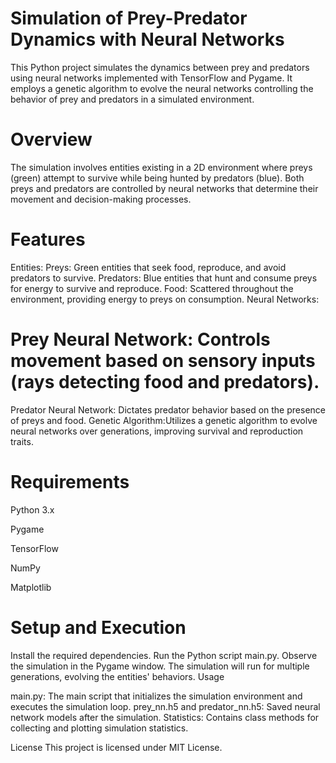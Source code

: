 # Simulation of Prey-Predator Dynamics with Neural Networks
This Python project simulates the dynamics between prey and predators using neural networks implemented with TensorFlow and Pygame. It employs a genetic algorithm to evolve the neural networks controlling the behavior of prey and predators in a simulated environment.

# Overview
The simulation involves entities existing in a 2D environment where preys (green) attempt to survive while being hunted by predators (blue). Both preys and predators are controlled by neural networks that determine their movement and decision-making processes.

# Features
Entities:
Preys: Green entities that seek food, reproduce, and avoid predators to survive.
Predators: Blue entities that hunt and consume preys for energy to survive and reproduce.
Food: Scattered throughout the environment, providing energy to preys on consumption.
Neural Networks:

# Prey Neural Network: Controls movement based on sensory inputs (rays detecting food and predators).
Predator Neural Network: Dictates predator behavior based on the presence of preys and food.
Genetic Algorithm:Utilizes a genetic algorithm to evolve neural networks over generations, improving survival and reproduction traits.

# Requirements
Python 3.x

Pygame

TensorFlow

NumPy

Matplotlib

# Setup and Execution
Install the required dependencies.
Run the Python script main.py.
Observe the simulation in the Pygame window.
The simulation will run for multiple generations, evolving the entities' behaviors.
Usage

main.py: The main script that initializes the simulation environment and executes the simulation loop.
prey_nn.h5 and predator_nn.h5: Saved neural network models after the simulation.
Statistics: Contains class methods for collecting and plotting simulation statistics.


License
This project is licensed under MIT License.

